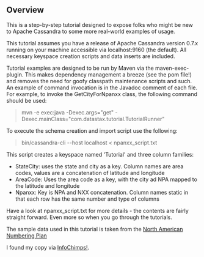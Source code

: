 Overview
---------
This is a step-by-step tutorial designed to expose folks who might be new to Apache Cassandra to some more real-world examples of usage. 

This tutorial assumes you have a release of Apache Cassandra version 0.7.x running on your machine accessible via localhost:9160 (the default). All necessary keyspace creation scripts and data inserts are included.

Tutorial examples are designed to be run by Maven via the maven-exec-plugin. This makes dependency management a breeze (see the pom file!) and removes the need for goofy classpath maintenance scripts and such. An example of command invocation is in the Javadoc comment of each file. For example, to invoke the GetCityForNpanxx class, the following command should be used:

> mvn -e exec:java -Dexec.args="get" -Dexec.mainClass="com.datastax.tutorial.TutorialRunner"

To execute the schema creation and import script use the following:

> bin/cassandra-cli --host localhost < npanxx_script.txt 

This script creates a keyspace named 'Tutorial' and three column families:
* StateCity: uses the state and city as a key. Column names are area codes, values are a concatenation of latitude and longitude
* AreaCode: Uses the area code as a key, with the city ad NPA mapped to the latitude and longitude 
* Npanxx: Key is NPA and NXX concatenation. Column names static in that each row has the same number and type of columns

Have a look at npanxx_script.txt for more details - the contents are fairly straight forward. Even more so when you go through the tutorials.

The sample data used in this tutorial is taken from the [North American Numbering Plan](http://en.wikipedia.org/wiki/North_American_Numbering_Plan)

I found my copy via [InfoChimps!](http://infochimps.com/datasets/area-code-and-exchange-to-location-north-america-npanxx). 